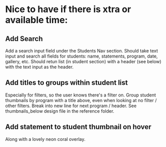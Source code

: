 # Nice to have if there is xtra or available time:

## Add Search
Add a search input field under the Students Nav section. Should take text input and search all fields for students: name, statements, program, date, gallery, etc. 
Should retun list (in student section) with a header (see below) with the text input as the header.

## Add titles to groups within student list
Especially for filters, so the user knows there's a filter on.
Group student thumbnails by program with a title above, even when looking at no filter / other filters. 
Break into new line for next program / header. See thumbnails_below design file in the reference folder.

## Add statement to student thumbnail on hover
Along with a lovely neon coral overlay. 
